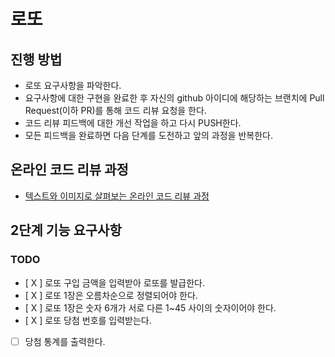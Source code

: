 # 로또
## 진행 방법
* 로또 요구사항을 파악한다.
* 요구사항에 대한 구현을 완료한 후 자신의 github 아이디에 해당하는 브랜치에 Pull Request(이하 PR)를 통해 코드 리뷰 요청을 한다.
* 코드 리뷰 피드백에 대한 개선 작업을 하고 다시 PUSH한다.
* 모든 피드백을 완료하면 다음 단계를 도전하고 앞의 과정을 반복한다.

## 온라인 코드 리뷰 과정
* [텍스트와 이미지로 살펴보는 온라인 코드 리뷰 과정](https://github.com/next-step/nextstep-docs/tree/master/codereview)

## 2단계 기능 요구사항

### TODO

- [ X ] 로또 구입 금액을 입력받아 로또를 발급한다.
- [ X ] 로또 1장은 오름차순으로 정렬되어야 한다.
- [ X ] 로또 1장은 숫자 6개가 서로 다른 1~45 사이의 숫자이어야 한다.
- [ X ] 로또 당첨 번호를 입력받는다.
- [ ] 당첨 통계를 출력한다.